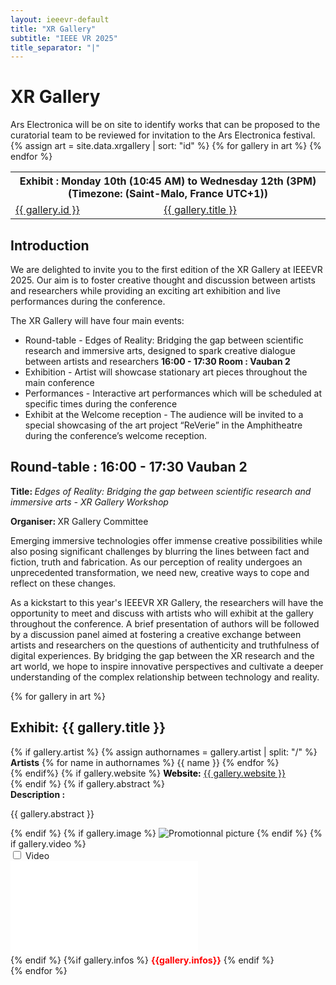 ```yaml
---
layout: ieeevr-default
title: "XR Gallery"
subtitle: "IEEE VR 2025"
title_separator: "|"
---
```



<div>
    <h1 id="call-for-art"> XR Gallery </h1>
	<div class="ieeevrmsgbox bold alignCenter">
        <div class = "ieeevrmsgboxInside med">
			<!--<img src="/2025/assets/images/program/overview.png" alt="Program overview. It is separated into three main parts: 1. Pre-conference event, 2. Conference, 3.Post-conference event">-->
           Ars Electronica will be on site to identify works that can be proposed to the curatorial team to be reviewed for invitation to the Ars Electronica festival.
        </div>
    </div>
      <table class="styled-table">
        <tr>
            <th colspan="4">Exhibit : Monday 10th (10:45 AM) to Wednesday 12th (3PM) (Timezone: (Saint-Malo, France UTC+1))</th>
        </tr>                   
        {% assign art = site.data.xrgallery | sort: "id" %}
        {% for gallery in art %}
                <tr>
                    <td class="medLarge"><a href="#{{ gallery.id }}">{{ gallery.id }}</a></td>
                    <td class="medLarge"><a href="#{{ gallery.id }}">{{ gallery.title }}</a></td>
                </tr>
        {% endfor %}
    </table> 
    <div>
    <h2> Introduction </h2>
    <p>We are delighted to invite you to the first edition of the XR Gallery at IEEEVR 2025. Our aim is to foster creative thought and discussion between artists and researchers while providing an exciting art exhibition and live performances during the conference. </p>
    <p>
        The XR Gallery will have four main events:
        <ul>
            <li>Round-table - Edges of Reality: Bridging the gap between scientific research and immersive arts, designed to spark creative dialogue between artists and researchers <b>16:00 - 17:30 Room : Vauban 2</b> </li>
            <li>Exhibition - Artist will showcase stationary art pieces throughout the main conference</li>
            <li>Performances - Interactive art performances which will be scheduled at specific times during the conference </li>
            <li>Exhibit at the Welcome reception - The audience will be invited to a special showcasing of the art project “ReVerie” in the Amphitheatre during the conference’s welcome reception.  </li>
        </ul>
    </p>
    </div>
    <div>
    <h2> Round-table : 16:00 - 17:30 Vauban 2</h2>
    <p><b>Title: </b> <i>Edges of Reality: Bridging the gap between scientific research and immersive arts - XR Gallery Workshop </i></p>
    <p><b>Organiser: </b> XR Gallery Committee </p>
    <p>Emerging immersive technologies offer immense creative possibilities while also posing significant challenges by blurring the lines between fact and fiction, truth and fabrication. As our perception of reality undergoes an unprecedented transformation, we need new, creative ways to cope and reflect on these changes. </p>
    <p>
    As a kickstart to this year's IEEEVR XR Gallery, the researchers will have the opportunity to meet and discuss with artists who will exhibit at the gallery throughout the conference. A brief presentation of authors will be followed by a discussion panel aimed at fostering a creative exchange between artists and researchers on the questions of authenticity and truthfulness of digital experiences. By bridging the gap between the XR research and the art world, we hope to inspire innovative perspectives and cultivate a deeper understanding of the complex relationship between technology and reality.
    </p>
    </div>   
    <div>
        {% for gallery in art %}
            <!-- gallery title matter -->
            <h2 class="padding_top_xsmall" id="{{ gallery.id }}">Exhibit: {{ gallery.title }} </h2> 
            <!-- <p class="small">{{ gallery.day }}, {{ gallery.starttime }}-{{ gallery.endtime }} ({{ gallery.timezone }}), Room: {{ gallery.room }}</p>                -->
            <div>
                {% if gallery.artist %}
                    {% assign authornames = gallery.artist | split: "/" %}
                    <div>
                        <strong>Artists</strong>
                        {% for name in authornames %}               
                            {{ name }}
                        {% endfor %}
                    </div>
                {% endif%}
                {% if gallery.website %}
                    <med><b style="color: black;">Website:</b> <a href="{{ gallery.website }}" target="_blank">{{ gallery.website }}</a></med><br />
                {% endif %}            
                {% if gallery.abstract %}
                    <div >
                        <b>Description :</b> 
                        <p>{{ gallery.abstract }}</p>
                    </div>
                {% endif %}   
                {% if gallery.image %}
		            <img src="{{ "/assets/images/xrgallery/" | append: gallery.image | relative_url }}" alt="Promotionnal picture">
                {% endif %}
                {% if gallery.video %}
                    <div id="{{ gallery.video }}" class="wrap-collabsible"> <input id="collapsible{{ gallery.video }}" class="toggle" type="checkbox"> <label for="collapsible{{ gallery.video }}" class="lbl-toggle">Video</label>
                        <div class="collapsible-content">
                            <div class="video-container">
                                <iframe src="{{gallery.video}}" title="YouTube video player" frameborder="0" allow="accelerometer; autoplay; clipboard-write; encrypted-media; gyroscope; picture-in-picture" allowfullscreen></iframe>
                            </div>
                        </div>
                    </div>
                    <!--<div class="video-container">
                        <iframe src="{{gallery.video}}" title="YouTube video player" frameborder="0" 
                        allow="accelerometer; autoplay; clipboard-write; encrypted-media; gyroscope; picture-in-picture" allowfullscreen></iframe>
                    </div>-->
                {% endif %}        
                {%if gallery.infos %}
                    <strong style="color: red"> {{gallery.infos}}</strong>
                {% endif %}
            </div>         
        {% endfor %}
        <!--<div class="video-container">
                <iframe src="https://www.youtube.com/embed/{{ entry.url-embed }}" frameborder="0" allow="accelerometer; autoplay; encrypted-media; gyroscope; picture-in-picture" allowfullscreen></iframe>
            </div>-->

